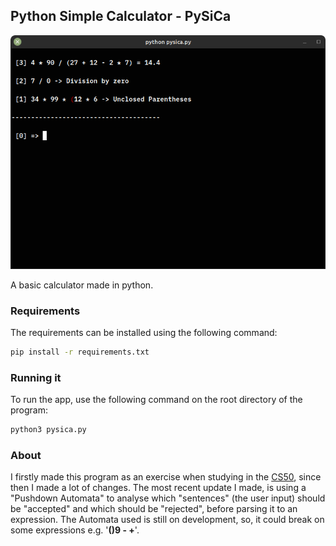 ## Python Simple Calculator - PySiCa

<img src="images/pysica.png">


A basic calculator made in python.

### Requirements
The requirements can be installed using the following command:

```bash
pip install -r requirements.txt
```

### Running it
To run the app, use the following command on the root directory of the program:
```bash
python3 pysica.py
```

<!--TODO: add usage, and how it works-->

### About

I firstly made this program as an exercise when studying in the [CS50](https://www.edx.org/course/introduction-computer-science-harvardx-cs50x), since then I made a lot of changes.
The most recent update I made, is using a "Pushdown Automata" to analyse which "sentences" (the user input) should be "accepted" and which should be "rejected", before parsing it to an expression. The Automata used is still on development, so, it could break on some expressions e.g. '**()9 - +**'.
